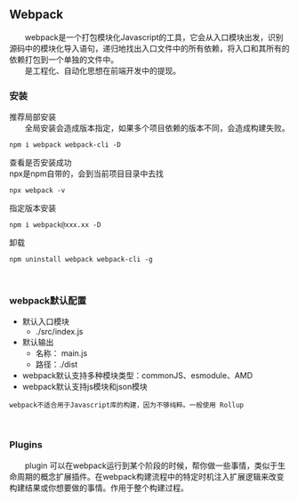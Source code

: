 ## Webpack  

&emsp;&emsp;webpack是一个打包模块化Javascript的工具，它会从入口模块出发，识别源码中的模块化导入语句，递归地找出入口文件中的所有依赖，将入口和其所有的依赖打包到一个单独的文件中。  
&emsp;&emsp;是工程化、自动化思想在前端开发中的提现。  

### 安装  
推荐局部安装  
&emsp;&emsp;全局安装会造成版本指定，如果多个项目依赖的版本不同，会造成构建失败。
```
npm i webpack webpack-cli -D
```

查看是否安装成功  
npx是npm自带的，会到当前项目目录中去找
```
npx webpack -v
```  

指定版本安装  
```
npm i webpack@xxx.xx -D
```  

卸载  
```
npm uninstall webpack webpack-cli -g
```  

<br>

### webpack默认配置  

* 默认入口模块
    * ./src/index.js
* 默认输出
    * 名称： main.js
    * 路径：./dist
* webpack默认支持多种模块类型：commonJS、esmodule、AMD
* webpack默认支持js模块和json模块


```!
webpack不适合用于Javascript库的构建，因为不够纯粹。一般使用 Rollup
```  

<br>

### Plugins  
&emsp;&emsp;plugin 可以在webpack运行到某个阶段的时候，帮你做一些事情，类似于生命周期的概念扩展插件。在webpack构建流程中的特定时机注入扩展逻辑来改变构建结果或你想要做的事情。作用于整个构建过程。
